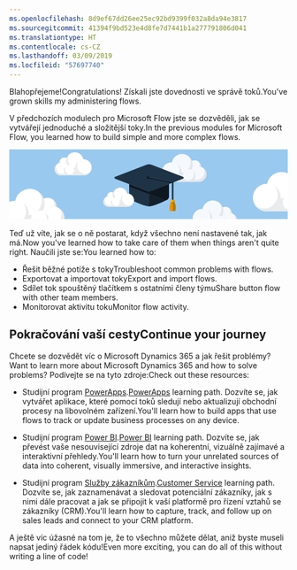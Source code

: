 ```yaml
---
ms.openlocfilehash: 8d9ef67dd26ee25ec92bd9399f032a8da94e3817
ms.sourcegitcommit: 41394f9bd523e4d8fe7d7441b1a277791806d041
ms.translationtype: HT
ms.contentlocale: cs-CZ
ms.lasthandoff: 03/09/2019
ms.locfileid: "57697740"
---
```

<span data-ttu-id="f63f2-101">Blahopřejeme!</span><span class="sxs-lookup"><span data-stu-id="f63f2-101">Congratulations!</span></span> <span data-ttu-id="f63f2-102">Získali jste dovednosti ve správě toků.</span><span class="sxs-lookup"><span data-stu-id="f63f2-102">You've grown skills my administering flows.</span></span>

<span data-ttu-id="f63f2-103">V předchozích modulech pro Microsoft Flow jste se dozvěděli, jak se vytvářejí jednoduché a složitější toky.</span><span class="sxs-lookup"><span data-stu-id="f63f2-103">In the previous modules for Microsoft Flow, you learned how to build simple and more complex flows.</span></span>


![Blahopřejeme](../media/6-heading.png)


<span data-ttu-id="f63f2-105">Teď už víte, jak se o ně postarat, když všechno není nastavené tak, jak má.</span><span class="sxs-lookup"><span data-stu-id="f63f2-105">Now you've learned how to take care of them when things aren't quite right.</span></span> <span data-ttu-id="f63f2-106">Naučili jste se:</span><span class="sxs-lookup"><span data-stu-id="f63f2-106">You learned how to:</span></span>
- <span data-ttu-id="f63f2-107">Řešit běžné potíže s toky</span><span class="sxs-lookup"><span data-stu-id="f63f2-107">Troubleshoot common problems with flows.</span></span>
- <span data-ttu-id="f63f2-108">Exportovat a importovat toky</span><span class="sxs-lookup"><span data-stu-id="f63f2-108">Export and import flows.</span></span>
- <span data-ttu-id="f63f2-109">Sdílet tok spouštěný tlačítkem s ostatními členy týmu</span><span class="sxs-lookup"><span data-stu-id="f63f2-109">Share button flow with other team members.</span></span>
- <span data-ttu-id="f63f2-110">Monitorovat aktivitu toku</span><span class="sxs-lookup"><span data-stu-id="f63f2-110">Monitor flow activity.</span></span>

## <a name="continue-your-journey"></a><span data-ttu-id="f63f2-111">Pokračování vaší cesty</span><span class="sxs-lookup"><span data-stu-id="f63f2-111">Continue your journey</span></span>

<span data-ttu-id="f63f2-112">Chcete se dozvědět víc o Microsoft Dynamics 365 a jak řešit problémy?</span><span class="sxs-lookup"><span data-stu-id="f63f2-112">Want to learn more about Microsoft Dynamics 365 and how to solve problems?</span></span> <span data-ttu-id="f63f2-113">Podívejte se na tyto zdroje:</span><span class="sxs-lookup"><span data-stu-id="f63f2-113">Check out these resources:</span></span>

- <span data-ttu-id="f63f2-114">Studijní program [PowerApps](https://docs.microsoft.com/learn/paths/create-powerapps/).</span><span class="sxs-lookup"><span data-stu-id="f63f2-114">[PowerApps](https://docs.microsoft.com/learn/paths/create-powerapps/) learning path.</span></span> <span data-ttu-id="f63f2-115">Dozvíte se, jak vytvářet aplikace, které pomocí toků sledují nebo aktualizují obchodní procesy na libovolném zařízení.</span><span class="sxs-lookup"><span data-stu-id="f63f2-115">You'll learn how to build apps that use flows to track or update business processes on any device.</span></span> 

- <span data-ttu-id="f63f2-116">Studijní program [Power BI](https://docs.microsoft.com/learn/modules/get-started-with-power-bi/).</span><span class="sxs-lookup"><span data-stu-id="f63f2-116">[Power BI](https://docs.microsoft.com/learn/modules/get-started-with-power-bi/) learning path.</span></span>  <span data-ttu-id="f63f2-117">Dozvíte se, jak převést vaše nesouvisející zdroje dat na koherentní, vizuálně zajímavé a interaktivní přehledy.</span><span class="sxs-lookup"><span data-stu-id="f63f2-117">You'll learn how to turn your unrelated sources of data into coherent, visually immersive, and interactive insights.</span></span>

- <span data-ttu-id="f63f2-118">Studijní program [Služby zákazníkům](https://docs.microsoft.com/learn/modules/get-started-with-dynamics-365-for-customer-service/index).</span><span class="sxs-lookup"><span data-stu-id="f63f2-118">[Customer Service](https://docs.microsoft.com/learn/modules/get-started-with-dynamics-365-for-customer-service/index) learning path.</span></span>  <span data-ttu-id="f63f2-119">Dozvíte se, jak zaznamenávat a sledovat potenciální zákazníky, jak s nimi dále pracovat a jak se připojit k vaší platformě pro řízení vztahů se zákazníky (CRM).</span><span class="sxs-lookup"><span data-stu-id="f63f2-119">You'll learn how to capture, track, and follow up on sales leads and connect to your CRM platform.</span></span>

<span data-ttu-id="f63f2-120">A ještě víc úžasné na tom je, že to všechno můžete dělat, aniž byste museli napsat jediný řádek kódu!</span><span class="sxs-lookup"><span data-stu-id="f63f2-120">Even more exciting, you can do all of this without writing a line of code!</span></span>